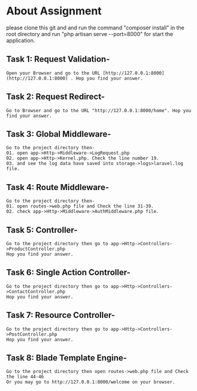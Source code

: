 # About Assignment
please clone this git and and run the command "composer install" in the root directory and run "php artisan serve --port=8000" for start the application.

## Task 1: Request Validation-
    Open your Browser and go to the URL [http://127.0.0.1:8000](http://127.0.0.1:8000) . Hop you find your answer.

## Task 2: Request Redirect-
    Go to Browser and go to the URL "http://127.0.0.1:8000/home". Hop you find your answer.

## Task 3: Global Middleware-
    Go to the project directory then-
    01. open app->Http->Middleware->LogRequest.php
    02. open app->Http->Kernel.php. Check the line number 19.
    03. and see the log data have saved into storage->logs>laravel.log file.

## Task 4: Route Middleware-
    Go to the project directory then-
    01. open routes->web.php file and Check the line 31-39.
    02. check app->Http->Middleware->AuthMiddleware.php file.

## Task 5: Controller-
    Go to the project directory then go to app->Http->Controllers->ProductController.php
    Hop you find your answer.

## Task 6: Single Action Controller-
    Go to the project directory then go to app->Http->Controllers->ContactController.php
    Hop you find your answer.

## Task 7: Resource Controller-
    Go to the project directory then go to app->Http->Controllers->PostController.php
    Hop you find your answer.

## Task 8: Blade Template Engine-
    Go to the project directory then open routes->web.php file and Check the line 44-46
    Or you may go to http://127.0.0.1:8000/welcome on your browser.
